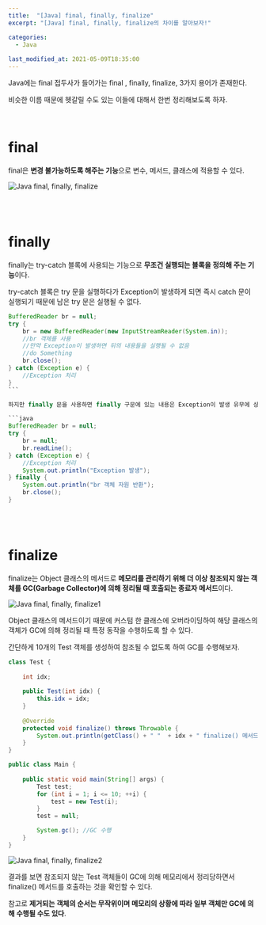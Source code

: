 ```yaml
---
title:  "[Java] final, finally, finalize"
excerpt: "[Java] final, finally, finalize의 차이를 알아보자!"

categories:
  - Java
  
last_modified_at: 2021-05-09T18:35:00
---
```


Java에는 final 접두사가 들어가는 final , finally, finalize, 3가지 용어가 존재한다.  

비슷한 이름 때문에 헷갈릴 수도 있는 이들에 대해서 한번 정리해보도록 하자.  


<br>
<h1>final</h1>  

final은 **변경 불가능하도록 해주는 기능**으로 변수, 메서드, 클래스에 적용할 수 있다.  

![Java  final, finally, finalize](https://user-images.githubusercontent.com/53072057/117568888-d9124600-b0fd-11eb-8119-9103855e55e8.JPG)  

<br>
<br>
<h1>finally</h1>  

finally는 try-catch 블록에 사용되는 기능으로 **무조건 실행되는 블록을 정의해 주는 기능**이다.  

try-catch 블록은 try 문을 실행하다가 Exception이 발생하게 되면 즉시 catch 문이 실행되기 때문에 남은 try 문은 실행될 수 없다.  

```java
BufferedReader br = null;
try {
	br = new BufferedReader(new InputStreamReader(System.in));	
	//br 객체를 사용
    //만약 Exception이 발생하면 뒤의 내용들을 실행될 수 없음
    //do Something
	br.close();
} catch (Exception e) {
	//Exception 처리
}
​```

하지만 finally 문을 사용하면 finally 구문에 있는 내용은 Exception이 발생 유무에 상관없이 무조건 실행된다.(단, try-catch 블록이 실행되는 도중에 JVM이 종료되는 경우에는 finally 문이 실행되지 않는다)  

```java
BufferedReader br = null;
try {
	br = null;
	br.readLine();
} catch (Exception e) {
	//Exception 처리
    System.out.println("Exception 발생");
} finally {
	System.out.println("br 객체 자원 반환");	
	br.close();
}
```

<br>
<br>
<h1>finalize</h1>  

finalize는 Object 클래스의 메서드로 **메모리를 관리하기 위해 더 이상 참조되지 않는 객체를 GC(Garbage Collector)에 의해 정리될 때 호출되는 종료자 메서드**이다.  

![Java  final, finally, finalize1](https://user-images.githubusercontent.com/53072057/117568890-da437300-b0fd-11eb-9db7-e1aad832b396.JPG)  

Object 클래스의 메서드이기 때문에 커스텀 한 클래스에 오버라이딩하여 해당 클래스의 객체가 GC에 의해 정리될 때 특정 동작을 수행하도록 할 수 있다.  

간단하게 10개의 Test 객체를 생성하여 참조될 수 없도록 하여 GC를 수행해보자.  

```java
class Test {
	
	int idx;
	
	public Test(int idx) {
		this.idx = idx;
	}
	
	@Override
	protected void finalize() throws Throwable {
		System.out.println(getClass() + " "  + idx + " finalize() 메서드 실행");
	}
}

public class Main {
	
	public static void main(String[] args) {
		Test test;
		for (int i = 1; i <= 10; ++i) {
			test = new Test(i);
		}
		test = null;

		System.gc(); //GC 수행
	}
}
```

![Java  final, finally, finalize2](https://user-images.githubusercontent.com/53072057/117568891-da437300-b0fd-11eb-9ef1-3b9f35b22890.JPG)  

결과를 보면 참조되지 않는 Test 객체들이 GC에 의해 메모리에서 정리당하면서 finalize() 메서드를 호출하는 것을 확인할 수 있다.  

참고로 **제거되는 객체의 순서는 무작위이며 메모리의 상황에 따라 일부 객체만 GC에 의해 수행될 수도 있다**.  
